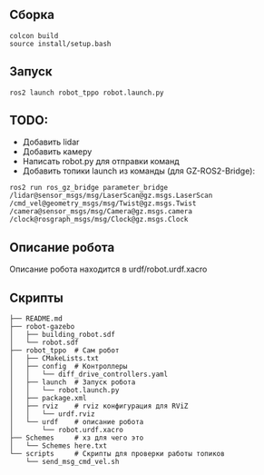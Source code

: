 ## Сборка
```
colcon build
source install/setup.bash
```
## Запуск
```
ros2 launch robot_tppo robot.launch.py
```

## TODO:
- Добавить lidar
- Добавить камеру
- Написать robot.py для отправки команд
- Добавить топики launch из команды (для GZ-ROS2-Bridge):
```shell
ros2 run ros_gz_bridge parameter_bridge
/lidar@sensor_msgs/msg/LaserScan@gz.msgs.LaserScan
/cmd_vel@geometry_msgs/msg/Twist@gz.msgs.Twist
/camera@sensor_msgs/msg/Camera@gz.msgs.camera
/clock@rosgraph_msgs/msg/Clock@gz.msgs.Clock
```
## Описание робота 
Описание робота находится в urdf/robot.urdf.xacro
## Скрипты
```shell
├── README.md
├── robot-gazebo
│   ├── building_robot.sdf
│   └── robot.sdf
├── robot_tppo  # Сам робот
│   ├── CMakeLists.txt
│   ├── config  # Контроллеры
│   │   └── diff_drive_controllers.yaml
│   ├── launch  # Запуск робота
│   │   └── robot.launch.py
│   ├── package.xml
│   ├── rviz    # rviz конфигурация для RViZ
│   │   └── urdf.rviz
│   └── urdf    # описание робота
│       └── robot.urdf.xacro
├── Schemes     # хз для чего это
│   └── Schemes here.txt
└── scripts     # Скрипты для проверки работы топиков             
    └── send_msg_cmd_vel.sh  
```
